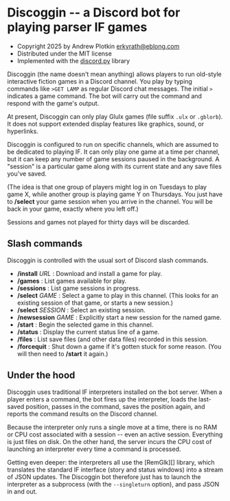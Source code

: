 # Discoggin -- a Discord bot for playing parser IF games

- Copyright 2025 by Andrew Plotkin <erkyrath@eblong.com>
- Distributed under the MIT license
- Implemented with the [discord.py][] library

[discord.py]: https://github.com/Rapptz/discord.py/

Discoggin (the name doesn't mean anything) allows players to run old-style interactive fiction games in a Discord channel. You play by typing commands like `>GET LAMP` as regular Discord chat messages. The initial `>` indicates a game command. The bot will carry out the command and respond with the game's output.

At present, Discoggin can only play Glulx games (file suffix `.ulx` or `.gblorb`). It does not support extended display features like graphics, sound, or hyperlinks.

Discoggin is configured to run on specific channels, which are assumed to be dedicated to playing IF. It can only play one game at a time per channel, but it can keep any number of game sessions paused in the background. A "session" is a particular game along with its current state and any save files you've saved.

(The idea is that one group of players might log in on Tuesdays to play game X, while another group is playing game Y on Thursdays. You just have to **/select** your game session when you arrive in the channel. You will be back in your game, exactly where you left off.)

Sessions and games not played for thirty days will be discarded.

## Slash commands

Discoggin is controlled with the usual sort of Discord slash commands.

- **/install** _URL_ : Download and install a game for play.
- **/games** : List games available for play.
- **/sessions** : List game sessions in progress.
- **/select** _GAME_ : Select a game to play in this channel. (This looks for an existing session of that game, or starts a new session.)
- **/select** _SESSION_ : Select an existing session.
- **/newsession** _GAME_ : Explicitly start a new session for the named game.
- **/start** : Begin the selected game in this channel.
- **/status** : Display the current status line of a game.
- **/files** : List save files (and other data files) recorded in this session.
- **/forcequit** : Shut down a game if it's gotten stuck for some reason. (You will then need to **/start** it again.)

## Under the hood

Discoggin uses traditional IF interpreters installed on the bot server. When a player enters a command, the bot fires up the interpreter, loads the last-saved position, passes in the command, saves the position again, and reports the command results on the Discord channel.

Because the interpreter only runs a single move at a time, there is no RAM or CPU cost associated with a session -- even an active session. Everything is just files on disk. On the other hand, the server incurs the CPU cost of launching an interpreter every time a command is processed.

Getting even deeper: the interpreters all use the [RemGlk][] library, which translates the standard IF interface (story and status windows) into a stream of JSON updates. The Discoggin bot therefore just has to launch the interpreter as a subprocess (with the `--singleturn` option), and pass JSON in and out.


